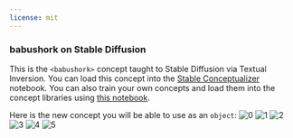 ```yaml
---
license: mit
---
```

### babushork on Stable Diffusion
This is the `<babushork>` concept taught to Stable Diffusion via Textual Inversion. You can load this concept into the [Stable Conceptualizer](https://colab.research.google.com/github/huggingface/notebooks/blob/main/diffusers/stable_conceptualizer_inference.ipynb) notebook. You can also train your own concepts and load them into the concept libraries using [this notebook](https://colab.research.google.com/github/huggingface/notebooks/blob/main/diffusers/sd_textual_inversion_training.ipynb).

Here is the new concept you will be able to use as an `object`:
![<babushork> 0](https://huggingface.co/sd-concepts-library/babushork/resolve/main/concept_images/0.jpeg)
![<babushork> 1](https://huggingface.co/sd-concepts-library/babushork/resolve/main/concept_images/3.jpeg)
![<babushork> 2](https://huggingface.co/sd-concepts-library/babushork/resolve/main/concept_images/5.jpeg)
![<babushork> 3](https://huggingface.co/sd-concepts-library/babushork/resolve/main/concept_images/1.jpeg)
![<babushork> 4](https://huggingface.co/sd-concepts-library/babushork/resolve/main/concept_images/2.jpeg)
![<babushork> 5](https://huggingface.co/sd-concepts-library/babushork/resolve/main/concept_images/4.jpeg)

